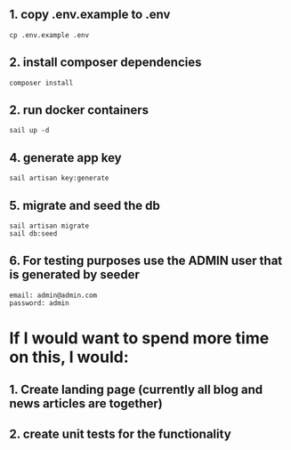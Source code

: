 ## 1. copy .env.example to .env
```
cp .env.example .env
```
## 2. install composer dependencies
```
composer install
```
## 2. run docker containers
```
sail up -d
```
## 4. generate app key
```
sail artisan key:generate
```
## 5. migrate and seed the db
```
sail artisan migrate
sail db:seed
```
## 6. For testing purposes use the ADMIN user that is generated by seeder
```
email: admin@admin.com
password: admin
```

# If I would want to spend more time on this, I would:
## 1. Create landing page (currently all blog and news articles are together)
## 2. create unit tests for the functionality
